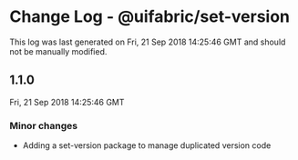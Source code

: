 # Change Log - @uifabric/set-version

This log was last generated on Fri, 21 Sep 2018 14:25:46 GMT and should not be manually modified.

## 1.1.0
Fri, 21 Sep 2018 14:25:46 GMT

### Minor changes

- Adding a set-version package to manage duplicated version code

